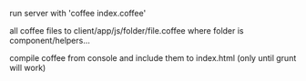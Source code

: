 run server with 'coffee index.coffee'

all coffee files to client/app/js/folder/file.coffee where folder is component/helpers...

compile coffee from console and include them to index.html (only until grunt will work)
